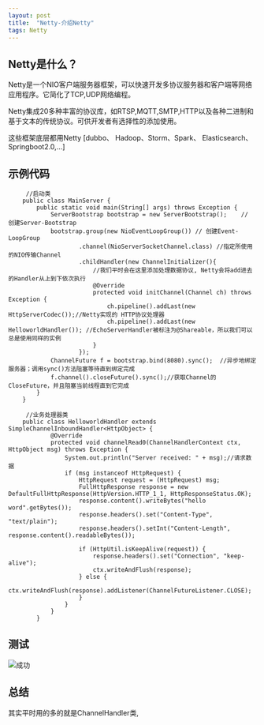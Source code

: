 ```yaml
---
layout: post
title:  "Netty-介绍Netty"
tags: Netty
---
```


## Netty是什么？

Netty是一个NIO客户端服务器框架，可以快速开发多协议服务器和客户端等网络应用程序。它简化了TCP,UDP网络编程。

Netty集成20多种丰富的协议库，如RTSP,MQTT,SMTP,HTTP以及各种二进制和基于文本的传统协议。可供开发者有选择性的添加使用。

这些框架底层都用Netty [dubbo、 Hadoop、Storm、Spark、 Elasticsearch、Springboot2.0,...] 

## 示例代码    
             
         //启动类
        public class MainServer {
            public static void main(String[] args) throws Exception {
                ServerBootstrap bootstrap = new ServerBootstrap();    // 创建Server-Bootstrap
                bootstrap.group(new NioEventLoopGroup()) // 创建Event-LoopGroup
                        .channel(NioServerSocketChannel.class) //指定所使用的NIO传输Channel
                        .childHandler(new ChannelInitializer(){
                            //我们平时会在这里添加处理数据协议, Netty会将add进去的Handler从上到下依次执行
                            @Override
                            protected void initChannel(Channel ch) throws Exception {
                                ch.pipeline().addLast(new HttpServerCodec());//Netty实现的 HTTP协议处理器
                                ch.pipeline().addLast(new HelloworldHandler()); //EchoServerHandler被标注为@Shareable，所以我们可以总是使用同样的实例
                            }
                        });
                ChannelFuture f = bootstrap.bind(8080).sync();  //异步地绑定服务器；调用sync()方法阻塞等待直到绑定完成
                f.channel().closeFuture().sync();//获取Channel的CloseFuture，并且阻塞当前线程直到它完成
            }
        }
        
         //业务处理器类
        public class HelloworldHandler extends SimpleChannelInboundHandler<HttpObject> {
                @Override
                protected void channelRead0(ChannelHandlerContext ctx, HttpObject msg) throws Exception {
                    System.out.println("Server received: " + msg);//请求数据
                    if (msg instanceof HttpRequest) {
                        HttpRequest request = (HttpRequest) msg;
                        FullHttpResponse response = new DefaultFullHttpResponse(HttpVersion.HTTP_1_1, HttpResponseStatus.OK);
                        response.content().writeBytes("hello word".getBytes());
                        response.headers().set("Content-Type", "text/plain");
                        response.headers().setInt("Content-Length", response.content().readableBytes());
        
                        if (HttpUtil.isKeepAlive(request)) {
                            response.headers().set("Connection", "keep-alive");
                            ctx.writeAndFlush(response);
                        } else {
                            ctx.writeAndFlush(response).addListener(ChannelFutureListener.CLOSE);
                        }
                    }
                }
            }
            

## 测试        
![成功](../../../images/postimg/nettyhallowoldsuccess.jpg)

## 总结
其实平时用的多的就是ChannelHandler类, 
